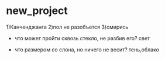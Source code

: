 # new_project
1)Канченджанга
2)пол не разобъется
3)смирись
- что может пройти сквозь стекло, не разбив его?
свет

- что размером со слона, но ничего не весит?
тень,облако
